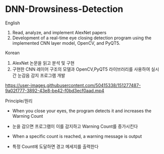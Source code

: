 # DNN-Drowsiness-Detection

English
1. Read, analyze, and implement AlexNet papers
2. Development of a real-time eye closing detection program using the implemented CNN layer model, OpenCV, and PyQT5.

Korean
1. AlexNet 논문을 읽고 분석 및 구현
2. 구현한 CNN 레이어 구조의 모델과 OpenCV,PyQT5 라이브러리를 사용하여 실시간 눈감음 감지 프로그램 개발 




https://user-images.githubusercontent.com/50415338/151277487-9a02f777-3892-43e8-be42-f0bd3ecf0aad.mp4

Principle/원리

- When you close your eyes, the program detects it and increases the Warning Count
- 눈을 감으면 프로그램이 이를 감지하고 Warning Count를 증가시킨다

- When a specific count is reached, a warning message is output
- 특정 Count에 도달하면 경고 메세지를 출력한다
